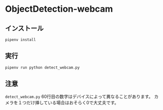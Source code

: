 # ObjectDetection-webcam

## インストール
```
pipenv install
```

## 実行
```
pipenv run python detect_webcam.py
```

## 注意
`detect_webcam.py` 60行目の数字はデバイスによって異なることがあります。
カメラを１つだけ挿している場合はおそらく0で大丈夫です。
